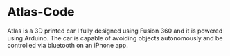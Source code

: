 # Atlas-Code
Atlas is a 3D printed car I fully designed using Fusion 360 and it is powered using Arduino. The car is capable of avoiding objects autonomously and be controlled via bluetooth on an iPhone app. 

